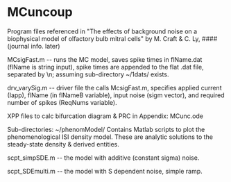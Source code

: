 # MCuncoup
Program files referenced in "The effects of background noise on a biophysical model of olfactory bulb mitral cells" by M. Craft &amp; C. Ly, #### (journal info. later)

MCsigFast.m -- runs the MC model, saves spike times in flName.dat (flName is string input), spike times are appended to the flat .dat file, separated by \n; assuming sub-directory ~/1dats/ exists.

drv_varySig.m -- driver file the calls McsigFast.m, specifies applied current (Iapp), flName (in flNameB variable), input noise (sigm vector), and required number of spikes (ReqNums variable).

XPP files to calc bifurcation diagram &amp; PRC in Appendix:
MCunc.ode

Sub-directories: 
~/phenomModel/ Contains Matlab scripts to plot the phenomenological ISI density model. These are analytic solutions to the steady-state density & derived entities.

scpt_simpSDE.m -- the model with additive (constant sigma) noise.

scpt_SDEmulti.m -- the model with S dependent noise, simple ramp.
